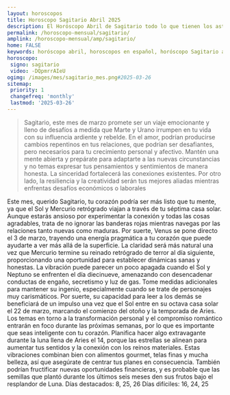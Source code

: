 ```yaml
---
layout: horoscopos
title: Horoscopo Sagitario Abril 2025
description: El Horóscopo Abril de Sagitario todo lo que tienen los astros preparados para este mes, amor, trabajo, familia. Todo sobre astrologia, tarot, predicciones. Horoscopo gratis en español, predicciones y astrología.
permalink: /horoscopo-mensual/sagitario/
amplink: /horoscopo-mensual/amp/sagitario/
home: FALSE
keywords: horóscopo abril, horoscopos en español, horóscopo Sagitario abril , horóscopo esperanza gracia, horoscop, horóscopos gratis, horoscopo Sagitario, Tarot, Astrologia, Zodíaco, Sagitario, horoscopo gratis, horoscopo del mes 
horoscopo:
 signo: sagitario
 video: -DQpmrrAIeU
ogimg: /images/mes/sagitario_mes.png#2025-03-26
sitemap:
 priority: 1
 changefreq: 'monthly'
 lastmod: '2025-03-26'
---
```



 > Sagitario, este mes de marzo promete ser un viaje emocionante y lleno de desafíos a medida que Marte y Urano irrumpen en tu vida con su influencia ardiente y rebelde. En el amor, podrían producirse cambios repentinos en tus relaciones, que podrían ser desafiantes, pero necesarios para tu crecimiento personal y afectivo. Mantén una mente abierta y prepárate para adaptarte a las nuevas circunstancias y no temas expresar tus pensamientos y sentimientos de manera honesta. La sinceridad fortalecerá las conexiones existentes. Por otro lado, la resiliencia y la creatividad serán tus mejores aliadas mientras enfrentas desafíos económicos o laborales



Este mes, querido Sagitario, tu corazón podría ser más listo que tu mente, ya que el Sol y Mercurio retrógrado viajan a través de tu séptima casa solar. Aunque estarás ansioso por experimentar la conexión y todas las cosas agradables, trata de no ignorar las banderas rojas mientras navegas por las relaciones tanto nuevas como maduras.
Por suerte, Venus se pone directo el 3 de marzo, trayendo una energía pragmática a tu corazón que puede ayudarte a ver más allá de la superficie. La claridad será más natural una vez que Mercurio termine su reinado retrógrado de terror al día siguiente, proporcionando una oportunidad para establecer dinámicas sanas y honestas.
La vibración puede parecer un poco apagada cuando el Sol y Neptuno se enfrenten el día diecinueve, amenazando con desencadenar conductas de engaño, secretismo y luz de gas. Tome medidas adicionales para mantener su ingenio, especialmente cuando se trate de personajes muy carismáticos.
Por suerte, su capacidad para leer a los demás se beneficiará de un impulso una vez que el Sol entre en su octava casa solar el 22 de marzo, marcando el comienzo del otoño y la temporada de Aries. Los temas en torno a la transformación personal y el compromiso romántico entrarán en foco durante las próximas semanas, por lo que es importante que seas inteligente con tu corazón.
Planifica hacer algo extravagante durante la luna llena de Aries el 14, porque las estrellas se alinean para aumentar tus sentidos y la conexión con los reinos materiales. Estas vibraciones combinan bien con alimentos gourmet, telas finas y mucha belleza, así que asegúrate de centrar tus planes en consecuencia. También podrían fructificar nuevas oportunidades financieras, y es probable que las semillas que plantó durante los últimos seis meses den sus frutos bajo el resplandor de Luna.
Días destacados: 8, 25, 26
Días difíciles: 16, 24, 25